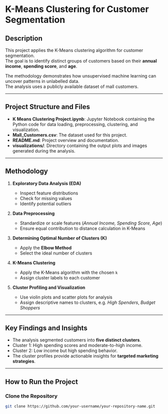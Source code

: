 # K-Means Clustering for Customer Segmentation

## Description
This project applies the K-Means clustering algorithm for customer segmentation.  
The goal is to identify distinct groups of customers based on their **annual income**, **spending score**, and **age**.  

The methodology demonstrates how unsupervised machine learning can uncover patterns in unlabelled data.  
The analysis uses a publicly available dataset of mall customers.

---

## Project Structure and Files
- **K Means Clustering Project.ipynb**: Jupyter Notebook containing the Python code for data loading, preprocessing, clustering, and visualization.  
- **Mall_Customers.csv**: The dataset used for this project.  
- **README.md**: Project overview and documentation.  
- **visualizations/**: Directory containing the output plots and images generated during the analysis.  

---

## Methodology
1. **Exploratory Data Analysis (EDA)**  
   - Inspect feature distributions  
   - Check for missing values  
   - Identify potential outliers  

2. **Data Preprocessing**  
   - Standardize or scale features (*Annual Income, Spending Score, Age*)  
   - Ensure equal contribution to distance calculation in K-Means  

3. **Determining Optimal Number of Clusters (K)**  
   - Apply the **Elbow Method**  
   - Select the ideal number of clusters  

4. **K-Means Clustering**  
   - Apply the K-Means algorithm with the chosen `k`  
   - Assign cluster labels to each customer  

5. **Cluster Profiling and Visualization**  
   - Use violin plots and scatter plots for analysis  
   - Assign descriptive names to clusters, e.g. *High Spenders*, *Budget Shoppers*  

---

## Key Findings and Insights
- The analysis segmented customers into **five distinct clusters**.  
- Cluster 1: High spending scores and moderate-to-high income.  
- Cluster 2: Low income but high spending behavior.  
- The cluster profiles provide actionable insights for **targeted marketing strategies**.  

---

## How to Run the Project

### Clone the Repository
```bash
git clone https://github.com/your-username/your-repository-name.git
